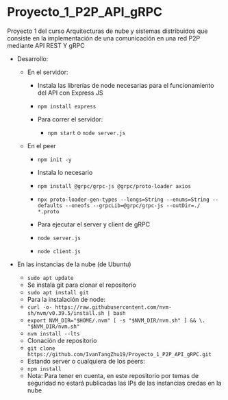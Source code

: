 # Proyecto_1_P2P_API_gRPC

Proyecto 1 del curso Arquitecturas de nube y sistemas distribuidos que consiste en la implementación de una comunicación en una red P2P mediante API REST Y gRPC

- Desarrollo:

  - En el servidor:

    - Instala las librerías de node necesarias para el funcionamiento del API con Express JS

    - `npm install express`

    - Para correr el servidor:
      - `npm start` o `node server.js`

  - En el peer

    - `npm init -y`

    - Instala lo necesario 
    
    - `npm install @grpc/grpc-js @grpc/proto-loader axios`
  
    - `npx proto-loader-gen-types --longs=String --enums=String --defaults --oneofs --grpcLib=@grpc/grpc-js --outDir=./ *.proto`
    
    - Para ejecutar el server y client de gRPC

    - `node server.js`

    - `node client.js`

- En las instancias de la nube (de Ubuntu)

  - `sudo apt update`
  - Se instala git para clonar el repositorio
  - `sudo apt install git`
  - Para la instalación de node:
  - `curl -o- https://raw.githubusercontent.com/nvm-sh/nvm/v0.39.5/install.sh | bash`
  - `export NVM_DIR="$HOME/.nvm" [ -s "$NVM_DIR/nvm.sh" ] && \. "$NVM_DIR/nvm.sh"` 
  - `nvm install --lts`
  - Clonación de repositorio
  - `git clone https://github.com/IvanTangZhu19/Proyecto_1_P2P_API_gRPC.git`
  - Estando server o cualquiera de los peers:
  - `npm install`
  - Nota: Para tener en cuenta, en este repositorio por temas de seguridad no estará publicadas las IPs de las instancias credas en la nube